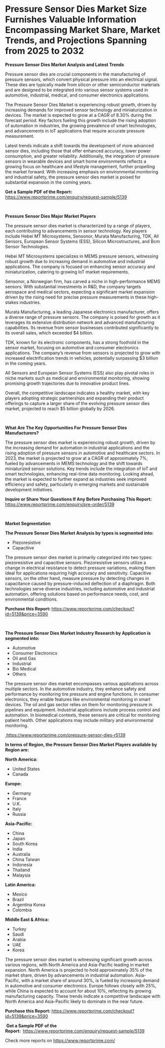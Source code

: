 <p><h1>Pressure Sensor Dies Market Size Furnishes Valuable Information Encompassing Market Share, Market Trends, and Projections Spanning from 2025 to 2032</h1></p><p><strong>Pressure Sensor Dies Market Analysis and Latest Trends</strong></p>
<p><p>Pressure sensor dies are crucial components in the manufacturing of pressure sensors, which convert physical pressure into an electrical signal. These dies are typically made from silicon or other semiconductor materials and are designed to be integrated into various sensor systems used in automotive, industrial, medical, and consumer electronics applications.</p><p>The Pressure Sensor Dies Market is experiencing robust growth, driven by increasing demands for improved sensor technology and miniaturization in devices. The market is expected to grow at a CAGR of 8.30% during the forecast period. Key factors fueling this growth include the rising adoption of automation in industries, the growing prevalence of smart technologies, and advancements in IoT applications that require accurate pressure measurement.</p><p>Latest trends indicate a shift towards the development of more advanced sensor dies, including those that offer enhanced accuracy, lower power consumption, and greater reliability. Additionally, the integration of pressure sensors in wearable devices and smart home environments reflects a growing focus on healthcare and lifestyle management, further propelling the market forward. With increasing emphasis on environmental monitoring and industrial safety, the pressure sensor dies market is poised for substantial expansion in the coming years.</p></p>
<p><strong>Get a Sample PDF of the Report:&nbsp;</strong> <a href="https://www.reportprime.com/enquiry/request-sample/5139?utm_campaign=3386&utm_medium=2&utm_source=Github&utm_content=ia&utm_term=19032025&utm_id=pressure-sensor-dies">https://www.reportprime.com/enquiry/request-sample/5139</a></p>
<p>&nbsp;</p>
<p><strong>Pressure Sensor Dies Major Market Players</strong></p>
<p><p>The pressure sensor dies market is characterized by a range of players, each contributing to advancements in sensor technology. Key players include Hebei MT Microsystems, Sensonor, Murata Manufacturing, TDK, All Sensors, European Sensor Systems (ESS), Silicon Microstructures, and Bcm Sensor Technologies. </p><p>Hebei MT Microsystems specializes in MEMS pressure sensors, witnessing robust growth due to increasing demand in automotive and industrial applications. The company is focused on enhancing sensor accuracy and miniaturization, catering to growing IoT market requirements.</p><p>Sensonor, a Norwegian firm, has carved a niche in high-performance MEMS sensors. With substantial investments in R&D, the company targets aerospace and medical sectors, expecting a significant market expansion driven by the rising need for precise pressure measurements in these high-stakes industries.</p><p>Murata Manufacturing, a leading Japanese electronics manufacturer, offers a diverse range of pressure sensors. The company is poised for growth as it leverages its extensive distribution network and advanced manufacturing capabilities. Its revenue from sensor businesses contributed significantly to its overall sales, which exceeded $4 billion.</p><p>TDK, known for its electronic components, has a strong foothold in the sensor market, focusing on automotive and consumer electronics applications. The company’s revenue from sensors is projected to grow with increased electrification trends in vehicles, potentially surpassing $3 billion in the coming years.</p><p>All Sensors and European Sensor Systems (ESS) also play pivotal roles in niche markets such as medical and environmental monitoring, showing promising growth trajectories due to innovative product lines.</p><p>Overall, the competitive landscape indicates a healthy market, with key players adopting strategic partnerships and expanding their product offerings to capture a larger share of the evolving pressure sensor dies market, projected to reach $5 billion globally by 2026.</p></p>
<p>&nbsp;</p>
<p><strong>What Are The Key Opportunities For Pressure Sensor Dies Manufacturers?</strong></p>
<p><p>The pressure sensor dies market is experiencing robust growth, driven by the increasing demand for automation in industrial applications and the rising adoption of pressure sensors in automotive and healthcare sectors. In 2023, the market is projected to grow at a CAGR of approximately 7%, fueled by advancements in MEMS technology and the shift towards miniaturized sensor solutions. Key trends include the integration of IoT and smart technologies, enhancing real-time data monitoring. Looking ahead, the market is expected to further expand as industries seek improved efficiency and safety, particularly in emerging markets and sustainable development initiatives.</p></p>
<p><strong>Inquire or Share Your Questions If Any Before Purchasing This Report:</strong> <a href="https://www.reportprime.com/enquiry/pre-order/5139?utm_campaign=3386&utm_medium=2&utm_source=Github&utm_content=ia&utm_term=19032025&utm_id=pressure-sensor-dies">https://www.reportprime.com/enquiry/pre-order/5139</a></p>
<p>&nbsp;</p>
<p><strong>Market Segmentation</strong></p>
<p><strong>The Pressure Sensor Dies Market Analysis by types is segmented into:</strong></p>
<p><ul><li>Piezoresistive</li><li>Capacitive</li></ul></p>
<p><p>The pressure sensor dies market is primarily categorized into two types: piezoresistive and capacitive sensors. Piezoresistive sensors utilize a change in electrical resistance to detect pressure variations, making them ideal for applications requiring high accuracy and sensitivity. Capacitive sensors, on the other hand, measure pressure by detecting changes in capacitance caused by pressure-induced deflection of a diaphragm. Both technologies serve diverse industries, including automotive and industrial automation, offering solutions based on performance needs, cost, and environmental conditions.</p></p>
<p><strong>Purchase this Report:&nbsp;</strong><a href="https://www.reportprime.com/checkout?id=5139&price=3590&utm_campaign=3386&utm_medium=2&utm_source=Github&utm_content=ia&utm_term=19032025&utm_id=pressure-sensor-dies">https://www.reportprime.com/checkout?id=5139&price=3590</a></p>
<p>&nbsp;</p>
<p><strong>The Pressure Sensor Dies Market Industry Research by Application is segmented into:</strong></p>
<p><ul><li>Automotive</li><li>Consumer Electronics</li><li>Oil and Gas</li><li>Industrial</li><li>Bio Medical</li><li>Others</li></ul></p>
<p><p>The pressure sensor dies market encompasses various applications across multiple sectors. In the automotive industry, they enhance safety and performance by monitoring tire pressure and engine functions. In consumer electronics, they enable features like environmental monitoring in smart devices. The oil and gas sector relies on them for monitoring pressure in pipelines and equipment. Industrial applications include process control and automation. In biomedical contexts, these sensors are critical for monitoring patient health. Other applications may include military and environmental monitoring.</p></p>
<p><a href="https://www.reportprime.com/pressure-sensor-dies-r5139?utm_campaign=3386&utm_medium=2&utm_source=Github&utm_content=ia&utm_term=19032025&utm_id=pressure-sensor-dies">&nbsp;https://www.reportprime.com/pressure-sensor-dies-r5139</a></p>
<p><strong>In terms of Region, the Pressure Sensor Dies Market Players available by Region are:</strong></p>
<p>
    <p> <strong> North America: </strong>
        <ul>
            <li>United States</li>
            <li>Canada</li>
        </ul>
        </p> 
    <p> <strong> Europe: </strong>
        <ul>
            <li>Germany</li>
            <li>France</li>
            <li>U.K.</li>
            <li>Italy</li>
            <li>Russia</li>
        </ul>
        </p> 
    <p> <strong> Asia-Pacific: </strong>
        <ul>
            <li>China</li>
            <li>Japan</li>
            <li>South Korea</li>
            <li>India</li>
            <li>Australia</li>
            <li>China Taiwan</li>
            <li>Indonesia</li>
            <li>Thailand</li>
            <li>Malaysia</li>
        </ul>
        </p> 
    <p> <strong> Latin America: </strong>
        <ul>
            <li>Mexico</li>
            <li>Brazil</li>
            <li>Argentina Korea</li>
            <li>Colombia</li>
        </ul>
        </p> 
    <p> <strong> Middle East & Africa: </strong>
        <ul>
            <li>Turkey</li>
            <li>Saudi</li>
            <li>Arabia</li>
            <li>UAE</li>
            <li>Korea</li>
        </ul>
    </p>
    </p>
<p><p>The pressure sensor dies market is witnessing significant growth across various regions, with North America and Asia-Pacific leading in market expansion. North America is projected to hold approximately 35% of the market share, driven by advancements in industrial automation. Asia-Pacific, with a market share of around 30%, is fueled by increasing demand in automotive and consumer electronics. Europe follows closely with 25%, while China is expected to account for about 10%, reflecting its growing manufacturing capacity. These trends indicate a competitive landscape with North America and Asia-Pacific likely to dominate in the near future.</p></p>
<p><strong>Purchase this Report: </strong><a href="https://www.reportprime.com/checkout?id=5139&price=3590&utm_campaign=3386&utm_medium=2&utm_source=Github&utm_content=ia&utm_term=19032025&utm_id=pressure-sensor-dies">https://www.reportprime.com/checkout?id=5139&price=3590</a></p>
<p>&nbsp;<strong>Get a Sample PDF of the Report:&nbsp;&nbsp;</strong><a href="https://www.reportprime.com/enquiry/request-sample/5139?utm_campaign=3386&utm_medium=2&utm_source=Github&utm_content=ia&utm_term=19032025&utm_id=pressure-sensor-dies">https://www.reportprime.com/enquiry/request-sample/5139</a></p>
<p><strong></strong></p>
<p>Check more reports on <a href="https://www.reportprime.com/?utm_campaign=3386&utm_medium=2&utm_source=Github&utm_content=ia&utm_term=19032025&utm_id=pressure-sensor-dies">https://www.reportprime.com/</a></p>